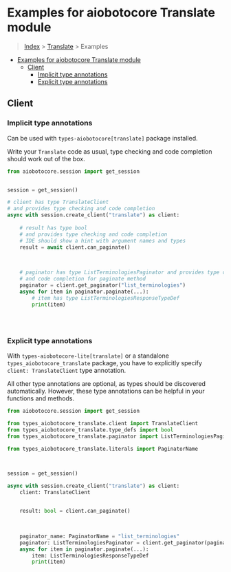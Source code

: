 <a id="examples-for-aiobotocore-translate-module"></a>

# Examples for aiobotocore Translate module

> [Index](../README.md) > [Translate](./README.md) > Examples

- [Examples for aiobotocore Translate module](#examples-for-aiobotocore-translate-module)
  - [Client](#client)
    - [Implicit type annotations](#implicit-type-annotations)
    - [Explicit type annotations](#explicit-type-annotations)

<a id="client"></a>

## Client

<a id="implicit-type-annotations"></a>

### Implicit type annotations

Can be used with `types-aiobotocore[translate]` package installed.

Write your `Translate` code as usual, type checking and code completion should
work out of the box.

```python
from aiobotocore.session import get_session


session = get_session()

# client has type TranslateClient
# and provides type checking and code completion
async with session.create_client("translate") as client:
    
    # result has type bool
    # and provides type checking and code completion
    # IDE should show a hint with argument names and types
    result = await client.can_paginate()
    

    
    # paginator has type ListTerminologiesPaginator and provides type checking
    # and code completion for paginate method
    paginator = client.get_paginator("list_terminologies")
    async for item in paginator.paginate(...):
        # item has type ListTerminologiesResponseTypeDef
        print(item)
    

    
```

<a id="explicit-type-annotations"></a>

### Explicit type annotations

With `types-aiobotocore-lite[translate]` or a standalone
`types_aiobotocore_translate` package, you have to explicitly specify
`client: TranslateClient` type annotation.

All other type annotations are optional, as types should be discovered
automatically. However, these type annotations can be helpful in your functions
and methods.

```python
from aiobotocore.session import get_session

from types_aiobotocore_translate.client import TranslateClient
from types_aiobotocore_translate.type_defs import bool
from types_aiobotocore_translate.paginator import ListTerminologiesPaginator

from types_aiobotocore_translate.literals import PaginatorName



session = get_session()

async with session.create_client("translate") as client:
    client: TranslateClient

    
    result: bool = client.can_paginate()
    

    
    paginator_name: PaginatorName = "list_terminologies"
    paginator: ListTerminologiesPaginator = client.get_paginator(paginator_name)
    async for item in paginator.paginate(...):
        item: ListTerminologiesResponseTypeDef
        print(item)
    

    
```
